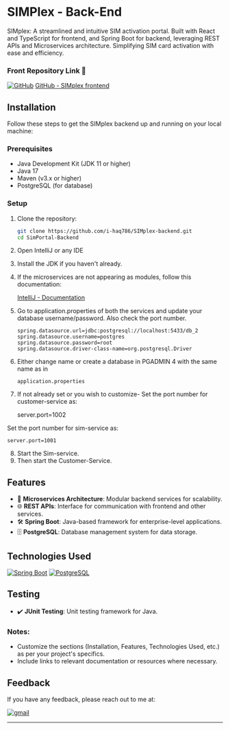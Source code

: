 
# SIMPlex - Back-End

SIMplex: A streamlined and intuitive SIM activation portal. Built with React and TypeScript for frontend, and Spring Boot for backend, leveraging REST APIs and Microservices architecture. Simplifying SIM card activation with ease and efficiency.

### Front Repository Link 🔗
[![GitHub](https://img.shields.io/badge/GitHub-181717?style=for-the-badge&logo=github&logoColor=white)](#)
[GitHub - SIMplex frontend](https://github.com/i-haq786/SIMplex-backend.git)

## Installation

Follow these steps to get the SIMplex backend up and running on your local machine:

### Prerequisites

- Java Development Kit (JDK 11 or higher)
- Java 17
- Maven (v3.x or higher)
- PostgreSQL (for database)

### Setup

1. Clone the repository:

   ```bash
   git clone https://github.com/i-haq786/SIMplex-backend.git
   cd SimPortal-Backend
   ```

2. Open IntelliJ or any IDE 
3. Install the JDK if you haven't already.
4. If the microservices are not appearing as modules, follow this documentation: 
    
    [IntelliJ - Documentation](https://www.jetbrains.com/help/idea/creating-and-managing-modules.html)
    
5. Go to application.properties of both the services and update your database username/password. Also check the port number.

    ```
    spring.datasource.url=jdbc:postgresql://localhost:5433/db_2
    spring.datasource.username=postgres
    spring.datasource.password=root
    spring.datasource.driver-class-name=org.postgresql.Driver
    ```

6. Either change name or create a database in PGADMIN 4 with the same name as in 
    ```
    application.properties
    ```
7. If not already set or you wish to customize-
Set the port number for customer-service as:
    
    server.port=1002
    

Set the port number for sim-service as:

    server.port=1001
    
8. Start the Sim-service.
6. Then start the Customer-Service.

   
   

## Features

- 🚀 **Microservices Architecture**: Modular backend services for scalability.
- 🌐 **REST APIs**: Interface for communication with frontend and other services.
- 🛠️ **Spring Boot**: Java-based framework for enterprise-level applications.
- 🗄️ **PostgreSQL**: Database management system for data storage.

## Technologies Used

[![Spring Boot](https://img.shields.io/badge/Spring_Boot-6DB33F?style=for-the-badge&logo=spring-boot&logoColor=white)](#)
[![PostgreSQL](https://img.shields.io/badge/PostgreSQL-336791?style=for-the-badge&logo=postgresql&logoColor=white)](#)

## Testing

- ✔️ **JUnit Testing**: Unit testing framework for Java.

### Notes:

- Customize the sections (Installation, Features, Technologies Used, etc.) as per your project's specifics.
- Include links to relevant documentation or resources where necessary.

## Feedback

If you have any feedback, please reach out to me at:

[![gmail](https://img.shields.io/badge/gmail-D14836?style=for-the-badge&logo=gmail&logoColor=white)](mailto:your-email@gmail.com)

---

